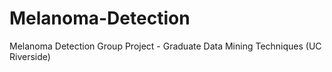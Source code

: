 # Melanoma-Detection
Melanoma Detection Group Project - Graduate Data Mining Techniques (UC Riverside)

